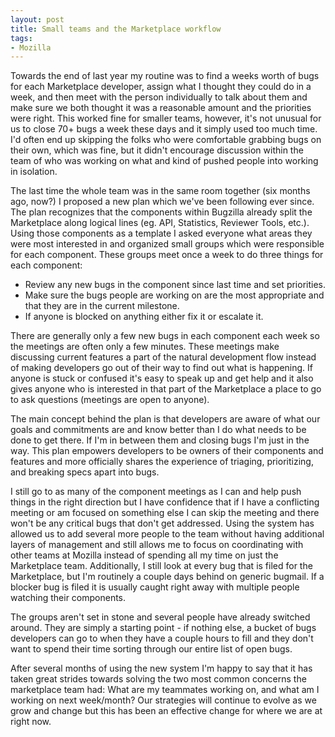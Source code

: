 ```yaml
---
layout: post
title: Small teams and the Marketplace workflow
tags:
- Mozilla
---
```

Towards the end of last year my routine was to find a weeks worth of bugs for
each Marketplace developer, assign what I thought they could do in a week, and
then meet with the person individually to talk about them and make sure we both
thought it was a reasonable amount and the priorities were right.  This worked
fine for smaller teams, however, it's not unusual for us to close 70+ bugs a
week these days and it simply used too much time.  I'd often end up skipping the
folks who were comfortable grabbing bugs on their own, which was fine, but it
didn't encourage discussion within the team of who was working on what and kind
of pushed people into working in isolation.

The last time the whole team was in the same room together (six months ago,
now?) I proposed a new plan which we've been following ever since.  The plan
recognizes that the components within Bugzilla already split the Marketplace
along logical lines (eg. API, Statistics, Reviewer Tools, etc.).  Using those
components as a template I asked everyone what areas they were most interested
in and organized small groups which were responsible for each component.  These
groups meet once a week to do three things for each component:

* Review any new bugs in the component since last time and set priorities.
* Make sure the bugs people are working on are the most appropriate and that
  they are in the current milestone.
* If anyone is blocked on anything either fix it or escalate it.

There are generally only a few new bugs in each component each week so the
meetings are often only a few minutes.  These meetings make discussing current
features a part of the natural development flow instead of making developers go
out of their way to find out what is happening.  If anyone is stuck or confused
it's easy to speak up and get help and it also gives anyone who is interested in
that part of the Marketplace a place to go to ask questions (meetings are open
to anyone).

The main concept behind the plan is that developers are aware of what our goals
and commitments are and know better than I do what needs to be done to get
there.  If I'm in between them and closing bugs I'm just in the way.  This plan
empowers developers to be owners of their components and features and more
officially shares the experience of triaging, prioritizing, and breaking specs
apart into bugs.

I still go to as many of the component meetings as I can and help push things in
the right direction but I have confidence that if I have a conflicting meeting
or am focused on something else I can skip the meeting and there won't be any
critical bugs that don't get addressed.  Using the system has allowed us to add
several more people to the team without having additional layers of management
and still allows me to focus on coordinating with other teams at Mozilla instead
of spending all my time on just the Marketplace team.  Additionally, I still
look at every bug that is filed for the Marketplace, but I'm routinely a couple
days behind on generic bugmail.  If a blocker bug is filed it is usually caught
right away with multiple people watching their components.

The groups aren't set in stone and several people have already switched around.
They are simply a starting point - if nothing else, a bucket of bugs developers
can go to when they have a couple hours to fill and they don't want to spend
their time sorting through our entire list of open bugs.

After several months of using the new system I'm happy to say that it has taken
great strides towards solving the two most common concerns the marketplace team
had:  What are my teammates working on, and what am I working on next
week/month?  Our strategies will continue to evolve as we grow and change but
this has been an effective change for where we are at right now.
